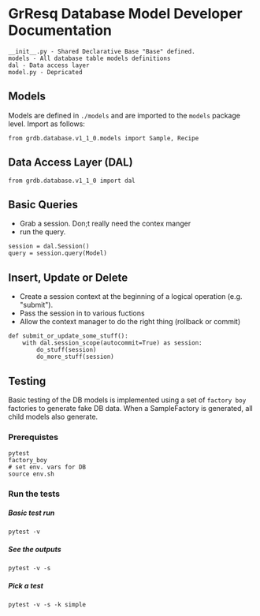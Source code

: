 # GrResq Database Model Developer Documentation
```
__init__.py - Shared Declarative Base "Base" defined.
models - All database table models definitions
dal - Data access layer
model.py - Depricated
```

## Models

Models are defined in `./models` and are imported to the `models` package level.  Import as follows:
```
from grdb.database.v1_1_0.models import Sample, Recipe
```

## Data Access Layer (DAL)
```
from grdb.database.v1_1_0 import dal
```

## Basic Queries

* Grab a session. Don;t really need the contex manger
* run the query.
```
session = dal.Session()
query = session.query(Model)
```

## Insert, Update or Delete
* Create a session context at the beginning of a logical operation (e.g. "submit").
* Pass the session in to various fuctions
* Allow the context manager to do the right thing (rollback or commit)
```
def submit_or_update_some_stuff():
    with dal.session_scope(autocommit=True) as session:
        do_stuff(session)
        do_more_stuff(session)
```

## Testing

Basic testing of the DB models is implemented using a set of `factory boy` factories to generate fake DB data.  When a SampleFactory is generated, all child models also generate.  

### Prerequistes
```
pytest
factory_boy
# set env. vars for DB
source env.sh
```

### Run the tests

##### Basic test run
```
pytest -v
```
##### See the outputs
```
pytest -v -s
```
##### Pick a test
```
pytest -v -s -k simple
```
